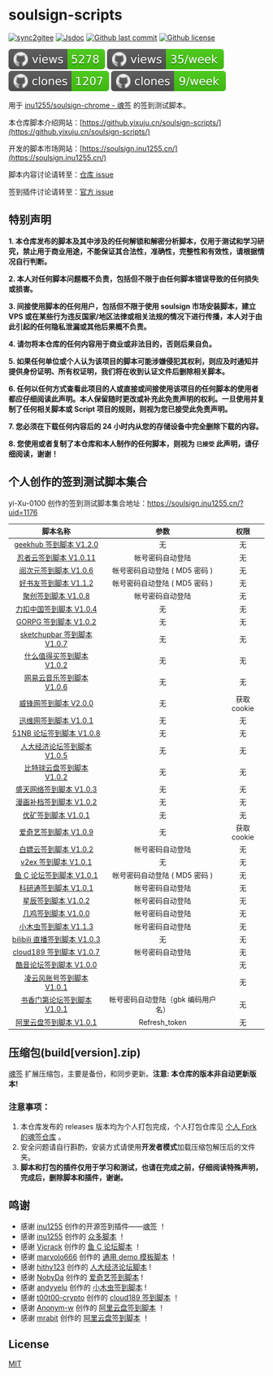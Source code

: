 # soulsign-scripts

[![sync2gitee](https://github.com/yi-Xu-0100/soulsign-scripts/workflows/sync/badge.svg)](https://github.com/yi-Xu-0100/soulsign-scripts/blob/main/.github/workflows/sync.yml)
[![Jsdoc](https://github.com/yi-Xu-0100/soulsign-scripts/workflows/Jsdoc/badge.svg)](https://github.com/yi-Xu-0100/soulsign-scripts/actions?query=workflow%3AJsdoc)
[![Github last commit](https://img.shields.io/github/last-commit/yi-Xu-0100/soulsign-scripts)](https://github.com/yi-Xu-0100/soulsign-scripts)
[![Github license](https://img.shields.io/github/license/yi-Xu-0100/soulsign-scripts)](./LICENSE)

[![views](https://raw.githubusercontent.com/yi-Xu-0100/traffic2badge/traffic/traffic-soulsign-scripts/views.svg)](https://github.com/yi-Xu-0100/traffic2badge/tree/traffic#-soulsign-scripts)
[![views per week](https://raw.githubusercontent.com/yi-Xu-0100/traffic2badge/traffic/traffic-soulsign-scripts/views_per_week.svg)](https://github.com/yi-Xu-0100/traffic2badge/tree/traffic#-soulsign-scripts)
[![clones](https://raw.githubusercontent.com/yi-Xu-0100/traffic2badge/traffic/traffic-soulsign-scripts/clones.svg)](https://github.com/yi-Xu-0100/traffic2badge/tree/traffic#-soulsign-scripts)
[![clones per week](https://raw.githubusercontent.com/yi-Xu-0100/traffic2badge/traffic/traffic-soulsign-scripts/clones_per_week.svg)](https://github.com/yi-Xu-0100/traffic2badge/tree/traffic#-soulsign-scripts)

用于 [inu1255/soulsign-chrome - 魂签](https://github.com/inu1255/soulsign-chrome) 的签到测试脚本。

本仓库脚本介绍网站：[https://github.yixuju.cn/soulsign-scripts/](https://github.yixuju.cn/soulsign-scripts/)

开发的脚本市场网站：[https://soulsign.inu1255.cn/](https://soulsign.inu1255.cn/)

脚本内容讨论请转至：[仓库 issue](https://github.com/yi-Xu-0100/soulsign-scripts/issues)

签到插件讨论请转至：[官方 issue](https://github.com/inu1255/soulsign-chrome/issues)

## 特别声明

**1. 本仓库发布的脚本及其中涉及的任何解锁和解密分析脚本，仅用于测试和学习研究，禁止用于商业用途，不能保证其合法性，准确性，完整性和有效性，请根据情况自行判断。**

**2. 本人对任何脚本问题概不负责，包括但不限于由任何脚本错误导致的任何损失或损害。**

**3. 间接使用脚本的任何用户，包括但不限于使用 soulsign 市场安装脚本，建立 VPS 或在某些行为违反国家/地区法律或相关法规的情况下进行传播，本人对于由此引起的任何隐私泄漏或其他后果概不负责。**

**4. 请勿将本仓库的任何内容用于商业或非法目的，否则后果自负。**

**5. 如果任何单位或个人认为该项目的脚本可能涉嫌侵犯其权利，则应及时通知并提供身份证明、所有权证明，我们将在收到认证文件后删除相关脚本。**

**6. 任何以任何方式查看此项目的人或直接或间接使用该项目的任何脚本的使用者都应仔细阅读此声明。本人保留随时更改或补充此免责声明的权利。一旦使用并复制了任何相关脚本或 Script 项目的规则，则视为您已接受此免责声明。**

**7. 您必须在下载任何内容后的 24 小时内从您的存储设备中完全删除下载的内容。**

**8. 您使用或者复制了本仓库和本人制作的任何脚本，则视为 `已接受` 此声明，请仔细阅读，谢谢！**

## 个人创作的签到测试脚本集合

yi-Xu-0100 创作的签到测试脚本集合地址：<https://soulsign.inu1255.cn/?uid=1176>

|            脚本名称            |                参数                |    权限     |
| :----------------------------: | :--------------------------------: | :---------: |
|   [geekhub 签到脚本 V1.2.0]    |                 无                 |     无      |
|    [忍者云签到脚本 V1.0.11]    |          帐号密码自动登陆          |     无      |
|    [阅次元签到脚本 V1.0.6]     |   帐号密码自动登陆 ( MD5 密码 )    |     无      |
|    [好书友签到脚本 V1.1.2]     |   帐号密码自动登陆 ( MD5 密码 )    |     无      |
|     [聚创签到脚本 V1.0.8]      |          帐号密码自动登陆          |     无      |
|   [力扣中国签到脚本 V1.0.4]    |                 无                 |     无      |
|    [GORPG 签到脚本 V1.0.2]     |                 无                 |     无      |
| [sketchupbar 签到脚本 V1.0.7]  |                 无                 |     无      |
|  [什么值得买签到脚本 V1.0.2]   |                 无                 |     无      |
|  [网易云音乐签到脚本 V1.0.6]   |                 无                 |     无      |
|    [威锋网签到脚本 V2.0.0]     |                 无                 | 获取 cookie |
|    [迅维网签到脚本 V1.0.1]     |                 无                 |     无      |
|   [51NB 论坛签到脚本 V1.0.8]   |                 无                 |     无      |
| [人大经济论坛签到脚本 V1.0.5]  |                 无                 |     无      |
|  [比特球云盘签到脚本 V1.0.2]   |                 无                 |     无      |
|   [盛天网络签到脚本 V1.0.3]    |                 无                 |     无      |
|   [漫画补档签到脚本 V1.0.2]    |                 无                 |     无      |
|     [优矿签到脚本 V1.0.1]      |                 无                 |     无      |
|    [爱奇艺签到脚本 V1.0.9]     |                 无                 | 获取 cookie |
|    [白嫖云签到脚本 V1.0.2]     |          帐号密码自动登陆          |     无      |
|     [v2ex 签到脚本 V1.0.1]     |                 无                 |     无      |
|   [鱼 C 论坛签到脚本 V1.0.1]   |   帐号密码自动登陆 ( MD5 密码 )    |     无      |
|    [科研通签到脚本 V1.0.1]     |          帐号密码自动登陆          |     无      |
|     [星辰签到脚本 V1.0.2]      |          帐号密码自动登陆          |     无      |
|     [几鸡签到脚本 V1.0.0]      |          帐号密码自动登陆          |     无      |
|    [小木虫签到脚本 V1.1.3]     |          帐号密码自动登陆          |     无      |
| [bilibili 直播签到脚本 V1.0.3] |                 无                 |     无      |
|   [cloud189 签到脚本 V1.0.7]   |          帐号密码自动登陆          |     无      |
|   [酷音论坛签到脚本 V1.0.0]    |                                    |     无      |
|  [凌云风账号签到脚本 V1.0.1]   |                                    |     无      |
| [书香门第论坛签到脚本 V1.0.1]  | 帐号密码自动登陆（gbk 编码用户名） |     无      |
|   [阿里云盘签到脚本 V1.0.1]    |           Refresh_token            |     无      |

[geekhub 签到脚本 v1.2.0]: https://soulsign.inu1255.cn/scripts/172
[忍者云签到脚本 v1.0.11]: https://soulsign.inu1255.cn/scripts/173
[阅次元签到脚本 v1.0.6]: https://soulsign.inu1255.cn/scripts/174
[好书友签到脚本 v1.1.2]: https://soulsign.inu1255.cn/scripts/185
[聚创签到脚本 v1.0.8]: https://soulsign.inu1255.cn/scripts/186
[力扣中国签到脚本 v1.0.4]: https://soulsign.inu1255.cn/scripts/191
[gorpg 签到脚本 v1.0.2]: https://soulsign.inu1255.cn/scripts/192
[sketchupbar 签到脚本 v1.0.7]: https://soulsign.inu1255.cn/scripts/198
[什么值得买签到脚本 v1.0.2]: https://soulsign.inu1255.cn/scripts/206
[网易云音乐签到脚本 v1.0.6]: https://soulsign.inu1255.cn/scripts/233
[威锋网签到脚本 v2.0.0]: https://soulsign.inu1255.cn/scripts/235
[迅维网签到脚本 v1.0.1]: https://soulsign.inu1255.cn/scripts/238
[51nb 论坛签到脚本 v1.0.8]: https://soulsign.inu1255.cn/scripts/248
[人大经济论坛签到脚本 v1.0.5]: https://soulsign.inu1255.cn/scripts/249
[比特球云盘签到脚本 v1.0.2]: https://soulsign.inu1255.cn/scripts/251
[盛天网络签到脚本 v1.0.3]: https://soulsign.inu1255.cn/scripts/252
[漫画补档签到脚本 v1.0.2]: https://soulsign.inu1255.cn/scripts/266
[优矿签到脚本 v1.0.1]: https://soulsign.inu1255.cn/scripts/268
[爱奇艺签到脚本 v1.0.9]: https://soulsign.inu1255.cn/scripts/290
[白嫖云签到脚本 v1.0.2]: https://soulsign.inu1255.cn/scripts/293
[v2ex 签到脚本 v1.0.1]: https://soulsign.inu1255.cn/scripts/378
[鱼 c 论坛签到脚本 v1.0.1]: https://soulsign.inu1255.cn/scripts/392
[科研通签到脚本 v1.0.1]: https://soulsign.inu1255.cn/scripts/414
[星辰签到脚本 v1.0.2]: https://soulsign.inu1255.cn/scripts/461
[几鸡签到脚本 v1.0.0]: https://soulsign.inu1255.cn/scripts/480
[小木虫签到脚本 v1.1.3]: https://soulsign.inu1255.cn/scripts/537
[bilibili 直播签到脚本 v1.0.3]: https://soulsign.inu1255.cn/scripts/590
[cloud189 签到脚本 v1.0.7]: https://soulsign.inu1255.cn/scripts/604
[酷音论坛签到脚本 v1.0.0]: https://soulsign.inu1255.cn/scripts/606
[凌云风账号签到脚本 v1.0.1]: https://soulsign.inu1255.cn/scripts/607
[书香门第论坛签到脚本 v1.0.1]: https://soulsign.inu1255.cn/scripts/690
[阿里云盘签到脚本 v1.0.1]: https://soulsign.inu1255.cn/scripts/706

## 压缩包(build[version].zip)

[魂签](https://github.com/inu1255/soulsign-chrome) 扩展压缩包，主要是备份，和同步更新。**注意: 本仓库的版本非自动更新版本!**

### **注意事项：**

1. 本仓库发布的 releases 版本均为个人打包完成，个人打包仓库见 [个人 Fork 的魂签仓库](https://github.com/yi-Xu-0100/soulsign-chrome) 。
2. 安全问题请自行斟酌，安装方式请使用**开发者模式**加载压缩包解压后的文件夹。
3. **脚本和打包的插件仅用于学习和测试，也请在完成之前，仔细阅读特殊声明，完成后，删除脚本和插件，谢谢。**

## 鸣谢

- 感谢 [inu1255](https://github.com/inu1255) 创作的开源签到插件——[魂签](https://github.com/inu1255/soulsign-chrome) ！
- 感谢 [inu1255](https://github.com/inu1255) 创作的 [众多脚本](https://soulsign.inu1255.cn/?uid=1035) ！
- 感谢 [Vicrack](https://github.com/ViCrack) 创作的 [鱼 C 论坛脚本](https://soulsign.inu1255.cn/scripts/167) ！
- 感谢 [marvolo666](https://github.com/marvolo666) 创作的 [通用 demo 模板脚本](https://github.com/inu1255/soulsign-chrome/blob/master/public/demos/ShadowSocksR.js) ！
- 感谢 [hithy123](https://github.com/hithy123) 创作的 [人大经济论坛脚本](https://soulsign.inu1255.cn/scripts/225) !
- 感谢 [NobyDa](https://github.com/NobyDa) 创作的 [爱奇艺签到脚本](https://github.com/NobyDa/Script/blob/42e6e1978fed46f531666d0db096b67858592fda/iQIYI-DailyBonus/iQIYI.js) !
- 感谢 [andyyelu](https://github.com/andyyelu/) 创作的 [小木虫签到脚本](https://github.com/andyyelu/muchong_checkin) !
- 感谢 [t00t00-crypto](https://github.com/t00t00-crypto) 创作的 [cloud189 签到脚本](https://github.com/t00t00-crypto/cloud189-action/blob/master/checkin.py) ！
- 感谢 [Anonym-w](https://github.com/Anonym-w) 创作的 [阿里云盘签到脚本](https://github.com/Anonym-w/autoSigninAliyun/blob/main/autoSignin.js) ！
- 感谢 [mrabit](https://github.com/mrabit) 创作的 [阿里云盘签到脚本](https://github.com/mrabit/aliyundriveDailyCheck/blob/master/autoSignin.js) ！

## License

[MIT](./LICENSE)

